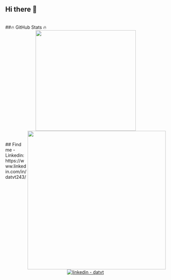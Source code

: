 ## Hi there 👋


<br>
##🔥 GitHub Stats 🔥
<!-- https://github.com/anuraghazra/github-readme-stats -->
<div align=center>
  <a href="#" title="Trungquandev">
    <img width="315" align="center" src="https://github-readme-stats.vercel.app/api/top-langs/?username=datvt243&hide=c%23,powershell,Mathematica,Ruby,Objective-C,Objective-C%2b%2b,Cuda&title_color=61dafb&text_color=ffffff&icon_color=61dafb&bg_color=20232a&langs_count=8&layout=compact&border_color=61dafb&hide_border=true" />
  </a>
  <a href="#" title="Trungquandev">
    <img align="right" width="434" src="https://github-readme-stats.vercel.app/api?username=datvt243&show_icons=true&theme=react&border_color=61dafb&hide_border=true&rank_icon=github&include_all_commits=true" />
  </a>
</div>

<br>

<br>
## Find me
- Linkedin: https://www.linkedin.com/in/datvt243/
<!-- https://icons8.com -->
<div align="center">
  <a href="https://www.linkedin.com/in/datvt243/" target="_blank">
    <img src="https://img.icons8.com/?size=100&id=13930&format=png&color=000000" alt="linkedin - datvt" />
  </a>
</div>

<br>

<!--
**datvt243/datvt243** is a ✨ _special_ ✨ repository because its `README.md` (this file) appears on your GitHub profile.

Here are some ideas to get you started:

- 🔭 I’m currently working on ...
- 🌱 I’m currently learning ...
- 👯 I’m looking to collaborate on ...
- 🤔 I’m looking for help with ...
- 💬 Ask me about ...
- 📫 How to reach me: ...
- 😄 Pronouns: ...
- ⚡ Fun fact: ...
-->
